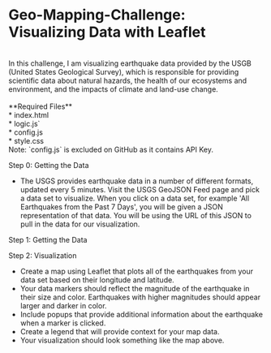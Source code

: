 # Geo-Mapping-Challenge: Visualizing Data with Leaflet
<br>
In this challenge, I am visualizing earthquake data provided by the USGB (United States Geological Survey), which is responsible for providing scientific data about natural hazards, the health of our ecosystems and environment, and the impacts of climate and land-use change.<br>
<br>
**Required Files**<br>
* index.html<br>
* logic.js`<br>
* config.js<br>
* style.css<br>
Note: `config.js` is excluded on GitHub as it contains API Key.<br>

Step 0: Getting the Data<br>

* The USGS provides earthquake data in a number of different formats, updated every 5 minutes. Visit the USGS GeoJSON Feed page and pick a data set to visualize. When you click on a data set, for example 'All Earthquakes from the Past 7 Days', you will be given a JSON representation of that data. You will be using the URL of this JSON to pull in the data for our visualization.

Step 1: Getting the Data<br>


Step 2: Visualization<br>
* Create a map using Leaflet that plots all of the earthquakes from your data set based on their longitude and latitude.
* Your data markers should reflect the magnitude of the earthquake in their size and color. Earthquakes with higher magnitudes should appear larger and darker in color.
* Include popups that provide additional information about the earthquake when a marker is clicked.
* Create a legend that will provide context for your map data.
* Your visualization should look something like the map above.


